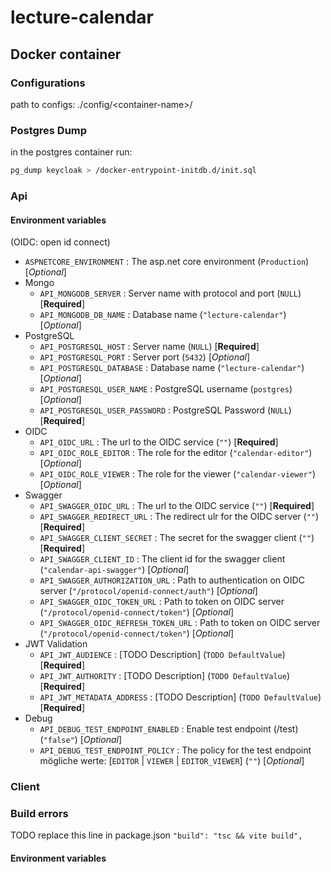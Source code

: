 # lecture-calendar

## Docker container
### Configurations

path to configs: ./config/\<container-name\>/

### Postgres Dump

in the postgres container run:

```bash
pg_dump keycloak > /docker-entrypoint-initdb.d/init.sql
```

### Api
#### Environment variables
(OIDC: open id connect)
- `ASPNETCORE_ENVIRONMENT` : The asp.net core environment (`Production`) [*Optional*]
- Mongo
  - `API_MONGODB_SERVER` : Server name with protocol and port (`NULL`) [**Required**]
  - `API_MONGODB_DB_NAME` : Database name (`"lecture-calendar"`) [*Optional*]
- PostgreSQL
  - `API_POSTGRESQL_HOST` : Server name (`NULL`) [**Required**]
  - `API_POSTGRESQL_PORT` : Server port (`5432`) [*Optional*]
  - `API_POSTGRESQL_DATABASE` : Database name (`"lecture-calendar"`) [*Optional*]
  - `API_POSTGRESQL_USER_NAME` : PostgreSQL username (`postgres`) [*Optional*]
  - `API_POSTGRESQL_USER_PASSWORD` : PostgreSQL Password (`NULL`) [**Required**]
- OIDC
  - `API_OIDC_URL` : The url to the OIDC service (`""`) [**Required**]
  - `API_OIDC_ROLE_EDITOR` : The role for the editor (`"calendar-editor"`) [*Optional*]
  - `API_OIDC_ROLE_VIEWER` : The role for the viewer (`"calendar-viewer"`) [*Optional*]
- Swagger
  - `API_SWAGGER_OIDC_URL` : The url to the OIDC service (`""`) [**Required**]
  - `API_SWAGGER_REDIRECT_URL` : The redirect ulr for the OIDC server (`""`) [**Required**]
  - `API_SWAGGER_CLIENT_SECRET` : The secret for the swagger client (`""`) [**Required**]
  - `API_SWAGGER_CLIENT_ID` : The client id for the swagger client (`"calendar-api-swagger"`) [*Optional*]
  - `API_SWAGGER_AUTHORIZATION_URL` : Path to authentication on OIDC server (`"/protocol/openid-connect/auth"`) [*Optional*]
  - `API_SWAGGER_OIDC_TOKEN_URL` : Path to token on OIDC server (`"/protocol/openid-connect/token"`) [*Optional*]
  - `API_SWAGGER_OIDC_REFRESH_TOKEN_URL` : Path to token on OIDC server (`"/protocol/openid-connect/token"`) [*Optional*]
- JWT Validation
  - `API_JWT_AUDIENCE` : [TODO Description] (`TODO DefaultValue`) [**Required**]
  - `API_JWT_AUTHORITY` : [TODO Description] (`TODO DefaultValue`) [**Required**]
  - `API_JWT_METADATA_ADDRESS` : [TODO Description] (`TODO DefaultValue`) [**Required**]
- Debug
  - `API_DEBUG_TEST_ENDPOINT_ENABLED` : Enable test endpoint (/test) (`"false"`) [*Optional*]
  - `API_DEBUG_TEST_ENDPOINT_POLICY` : The policy for the test endpoint mögliche werte: [`EDITOR` |  `VIEWER` | `EDITOR_VIEWER`] (`""`) [*Optional*]

### Client
### Build errors
TODO replace this line in package.json
`"build": "tsc && vite build",` 

#### Environment variables
